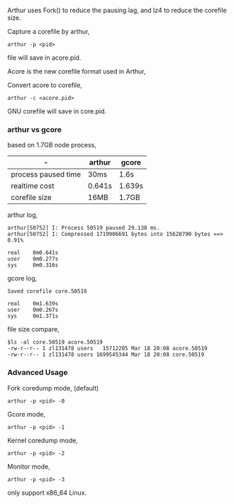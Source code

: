 
Arthur uses Fork() to reduce the pausing lag, and lz4 to reduce the corefile size.

Capture a corefile by arthur,

```
arthur -p <pid>
```
file will save in acore.pid.

Acore is the new corefile format used in Arthur, 

Convert acore to corefile, 
```
arthur -c <acore.pid>
```
GNU corefile will save in core.pid.

### arthur vs gcore

based on 1.7GB node process,

| - | arthur | gcore |
| --- | --- | --- |
| process paused time | 30ms | 1.6s |
| realtime cost | 0.641s | 1.639s |
| corefile size | 16MB | 1.7GB |


arthur log,
```
arthur[50752] I: Process 50519 paused 29.138 ms.
arthur[50752] I: Compressed 1719906691 bytes into 15628790 bytes ==> 0.91%

real    0m0.641s
user    0m0.277s
sys     0m0.316s
```

gcore log,
```
Saved corefile core.50519

real    0m1.639s
user    0m0.267s
sys     0m1.371s
```

file size compare,
```
$ls -al core.50519 acore.50519
-rw-r--r-- 1 zl131478 users   15712205 Mar 18 20:08 acore.50519
-rw-r--r-- 1 zl131478 users 1699545344 Mar 18 20:08 core.50519
```

### Advanced Usage

Fork coredump mode, (default)
```
arthur -p <pid> -0
```

Gcore mode,
```
arthur -p <pid> -1
```

Kernel coredump mode,
```
arthur -p <pid> -2
```

Monitor mode,

```
arthur -p <pid> -3
```

only support x86_64 Linux.
